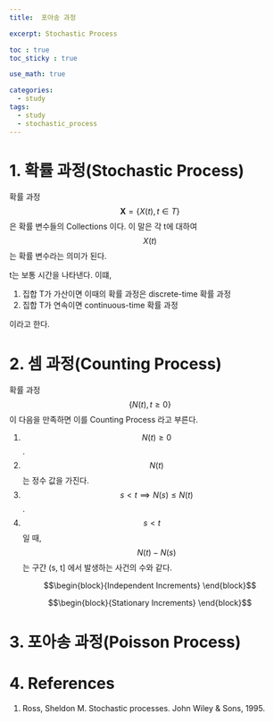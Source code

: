 ```yaml
---
title:  포아송 과정

excerpt: Stochastic Process  

toc : true
toc_sticky : true  

use_math: true

categories:
  - study
tags:
  - study
  - stochastic_process
---
```


# 1. 확률 과정(Stochastic Process)
확률 과정 $$\mathbf{X} = \{X(t), t \in T\}$$ 은
확률 변수들의 Collections 이다. 이 말은 각 t에 대하여 $$X(t)$$ 는 확률 변수라는 의미가 된다.

t는 보통 시간을 나타낸다. 이떄,

1. 집합 T가 가산이면 이때의 확률 과정은 discrete-time 확률 과정
2. 집합 T가 연속이면 continuous-time 확률 과정

이라고 한다.

# 2. 셈 과정(Counting Process)

확률 과정 $$\{N(t), t \geq 0 \}$$ 이 다음을 만족하면 이를
Counting Process 라고 부른다. 

1. $$N(t) \geq 0$$.
2. $$N(t)$$ 는 정수 값을 가진다.
3. $$s<t \implies N(s) \leq N(t)$$.
4. $$s<t \quad$$ 일 때, $$N(t)-N(s)$$ 는 구간 (s, t] 에서 발생하는 사건의 수와 같다.

$$\begin{block}{Independent Increments}
  \end{block}$$

$$\begin{block}{Stationary Increments}
  \end{block}$$

# 3. 포아송 과정(Poisson Process) 

# 4. References

1. Ross, Sheldon M. Stochastic processes. John Wiley & Sons, 1995.